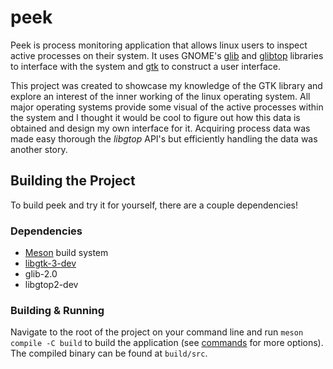 # peek

Peek is process monitoring application that allows linux users to inspect active processes on their system. It uses GNOME's [glib](https://github.com/GNOME/glib) and [glibtop](https://github.com/GNOME/libgtop) libraries to interface with the system and [gtk](https://github.com/GNOME/gtk) to construct a user interface.

This project was created to showcase my knowledge of the GTK library and explore an interest of the inner working of the linux operating system. All major operating systems provide some visual of the active processes within the system and I thought it would be cool to figure out how this data is obtained and design my own interface for it. Acquiring process data was made easy thorough the _libgtop_ API's but efficiently handling the data was another story.

## Building the Project
To build peek and try it for yourself, there are a couple dependencies!
### Dependencies
- [Meson](https://mesonbuild.com/Getting-meson.html) build system
- [libgtk-3-dev](https://www.gtk.org/docs/installations/linux/)
- glib-2.0
- libgtop2-dev
### Building & Running
Navigate to the root of the project on your command line and run `meson compile -C build` to build the application (see [commands](https://mesonbuild.com/Commands.html) for more options). The compiled binary can be found at `build/src`.
